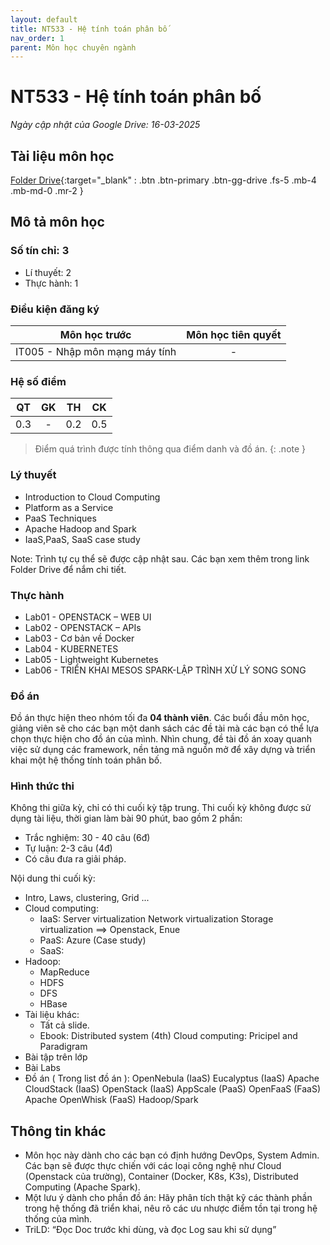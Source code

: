 ```yaml
---
layout: default
title: NT533 - Hệ tính toán phân bố
nav_order: 1
parent: Môn học chuyên ngành
---
```


# NT533 - Hệ tính toán phân bố

*Ngày cập nhật của Google Drive: 16-03-2025*
## Tài liệu môn học

[Folder Drive](https://drive.google.com/drive/folders/1hjS_CjDXuMiBoNEIGK9rGKVdEHMox7Fd?usp=sharing){:target="_blank" : .btn .btn-primary .btn-gg-drive .fs-5 .mb-4 .mb-md-0 .mr-2 }

## Mô tả môn học

### Số tín chỉ: 3
- Lí thuyết: 2
- Thực hành: 1

### Điều kiện đăng ký

| Môn học trước| Môn học tiên quyết  |
|------|-----|
| <center>IT005 - Nhập môn mạng máy tính</center>| <center>-</center>|

### Hệ số điểm

| QT   | GK  | TH  | CK  |
|------|-----|-----|-----|
| <center>0.3</center>| <center>-</center>| <center>0.2</center> | <center>0.5</center> |

> Điểm quá trình được tính thông qua điểm danh và đồ án.
{: .note }

### Lý thuyết

- Introduction to Cloud Computing
- Platform as a Service
- PaaS Techniques
- Apache Hadoop and Spark
- IaaS,PaaS, SaaS case study

Note: Trình tự cụ thể sẽ được cập nhật sau. Các bạn xem thêm trong link Folder Drive để nắm chi tiết.

### Thực hành

 - Lab01 - OPENSTACK – WEB UI
 - Lab02 - OPENSTACK – APIs
 - Lab03 - Cơ bản về Docker
 - Lab04 - KUBERNETES
 - Lab05 - Lightweight Kubernetes
 - Lab06 - TRIỂN KHAI MESOS SPARK-LẬP TRÌNH XỬ LÝ SONG SONG

### Đồ án

Đồ án thực hiện theo nhóm tối đa **04 thành viên**. Các buổi đầu môn học, giảng viên sẽ cho các bạn một danh sách các đề tài mà các bạn có thể lựa chọn thực hiện cho đồ án của mình. Nhìn chung, đề tài đồ án xoay quanh việc sử dụng các framework, nền tảng mã nguồn mở để xây dựng và triển khai một hệ thống tính toán phân bố.

### Hình thức thi

Không thi giữa kỳ, chỉ có thi cuối kỳ tập trung. Thi cuối kỳ không được sử dụng tài liệu, thời gian làm bài 90 phút, bao gồm 2 phần:

- Trắc nghiệm: 30 - 40 câu (6đ)
- Tự luận: 2-3 câu (4đ)
- Có câu đưa ra giải pháp.

Nội dung thi cuối kỳ:

- Intro, Laws, clustering, Grid ...
- Cloud computing:
	+ IaaS:
		Server virtualization
		Network virtualization
		Storage virtualization
		==> Openstack, Enue
	+ PaaS: Azure (Case study)
	+ SaaS:
- Hadoop:
	+ MapReduce
	+ HDFS
	+ DFS
	+ HBase
- Tài liệu khác:
	+ Tất cả slide.
	+ Ebook:
		Distributed system (4th)
 		Cloud computing: Pricipel and Paradigram
- Bài tập trên lớp
- Bài Labs
- Đồ án ( Trong list đồ án ):
	OpenNebula (IaaS)
	Eucalyptus (IaaS)
	Apache CloudStack (IaaS)
	OpenStack (IaaS)
	AppScale (PaaS)
	OpenFaaS (FaaS)
	Apache OpenWhisk (FaaS)
	Hadoop/Spark



## Thông tin khác

- Môn học này dành cho các bạn có định hướng DevOps, System Admin.  Các bạn sẽ được thực chiến với các loại công nghệ như Cloud (Openstack của trường), Container (Docker, K8s, K3s), Distributed Computing (Apache Spark).
- Một lưu ý dành cho phần đồ án: Hãy phân tích thật kỹ các thành phần trong hệ thống đã triển khai, nêu rõ các ưu nhược điểm tồn tại trong hệ thống của mình.
- TriLD: “Đọc Doc trước khi dùng, và đọc Log sau khi sử dụng”
